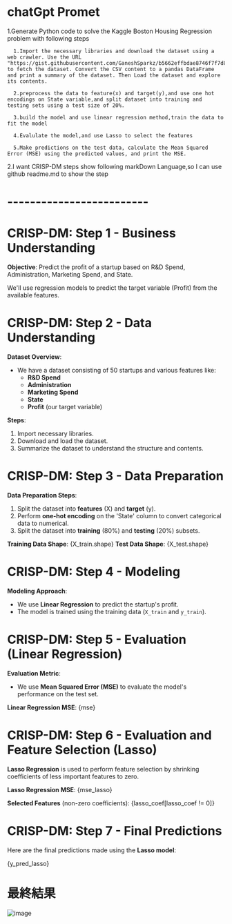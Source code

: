 # chatGpt Promet
 1.Generate Python code to solve the Kaggle Boston Housing Regression problem with following steps

      1.Import the necessary libraries and download the dataset using a web crawler. Use the URL "https://gist.githubusercontent.com/GaneshSparkz/b5662effbdae8746f7f7d8ed70c42b2d/raw/faf8b1a0d58e251f48a647d3881e7a960c3f0925/50_Startups.csv" to fetch the dataset. Convert the CSV content to a pandas DataFrame and print a summary of the dataset. Then Load the dataset and explore its contents.
      
      2.preprocess the data to feature(x) and target(y),and use one hot encodings on State variable,and split dataset into training and testing sets using a test size of 20%.
      
      3.build the model and use linear regression method,train the data to fit the model
      
      4.Evalulate the model,and use Lasso to select the features
      
      5.Make predictions on the test data, calculate the Mean Squared Error (MSE) using the predicted values, and print the MSE.


2.I want CRISP-DM steps show following markDown Language,so I can use github readme.md to show the step




# -------------------------



# CRISP-DM: Step 1 - Business Understanding

**Objective**: Predict the profit of a startup based on R&D Spend, Administration, Marketing Spend, and State.

We'll use regression models to predict the target variable (Profit) from the available features.


# CRISP-DM: Step 2 - Data Understanding

**Dataset Overview**:
- We have a dataset consisting of 50 startups and various features like:
  - **R&D Spend**
  - **Administration**
  - **Marketing Spend**
  - **State**
  - **Profit** (our target variable)

**Steps**:
1. Import necessary libraries.
2. Download and load the dataset.
3. Summarize the dataset to understand the structure and contents.


# CRISP-DM: Step 3 - Data Preparation

**Data Preparation Steps**:
1. Split the dataset into **features** (X) and **target** (y).
2. Perform **one-hot encoding** on the 'State' column to convert categorical data to numerical.
3. Split the dataset into **training** (80%) and **testing** (20%) subsets.

**Training Data Shape**: {X_train.shape}
**Test Data Shape**: {X_test.shape}


# CRISP-DM: Step 4 - Modeling

**Modeling Approach**:
- We use **Linear Regression** to predict the startup's profit.
- The model is trained using the training data (`X_train` and `y_train`).


# CRISP-DM: Step 5 - Evaluation (Linear Regression)

**Evaluation Metric**: 
- We use **Mean Squared Error (MSE)** to evaluate the model's performance on the test set.

**Linear Regression MSE**: {mse}


# CRISP-DM: Step 6 - Evaluation and Feature Selection (Lasso)

**Lasso Regression** is used to perform feature selection by shrinking coefficients of less important features to zero.

**Lasso Regression MSE**: {mse_lasso}

**Selected Features** (non-zero coefficients):
{lasso_coef[lasso_coef != 0]}


# CRISP-DM: Step 7 - Final Predictions

Here are the final predictions made using the **Lasso model**:

{y_pred_lasso}


# 最終結果
![image](https://github.com/user-attachments/assets/14c6c36b-8ed5-4ce5-bb2c-d65b2ad0bd5a)

